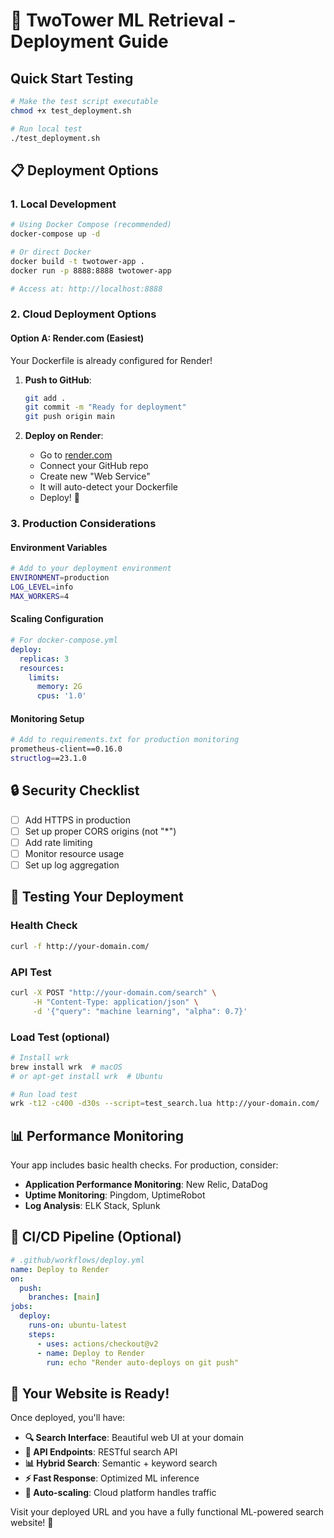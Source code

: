 # 🚀 TwoTower ML Retrieval - Deployment Guide

## Quick Start Testing

```bash
# Make the test script executable
chmod +x test_deployment.sh

# Run local test
./test_deployment.sh
```

## 📋 Deployment Options

### 1. **Local Development**
```bash
# Using Docker Compose (recommended)
docker-compose up -d

# Or direct Docker
docker build -t twotower-app .
docker run -p 8888:8888 twotower-app

# Access at: http://localhost:8888
```

### 2. **Cloud Deployment Options**

#### **Option A: Render.com (Easiest)**
Your Dockerfile is already configured for Render! 

1. **Push to GitHub**:
   ```bash
   git add .
   git commit -m "Ready for deployment"
   git push origin main
   ```

2. **Deploy on Render**:
   - Go to [render.com](https://render.com)
   - Connect your GitHub repo
   - Create new "Web Service"
   - It will auto-detect your Dockerfile
   - Deploy! 🚀

### 3. **Production Considerations**

#### **Environment Variables**
```bash
# Add to your deployment environment
ENVIRONMENT=production
LOG_LEVEL=info
MAX_WORKERS=4
```

#### **Scaling Configuration**
```yaml
# For docker-compose.yml
deploy:
  replicas: 3
  resources:
    limits:
      memory: 2G
      cpus: '1.0'
```

#### **Monitoring Setup**
```bash
# Add to requirements.txt for production monitoring
prometheus-client==0.16.0
structlog==23.1.0
```

## 🔒 Security Checklist

- [ ] Add HTTPS in production
- [ ] Set up proper CORS origins (not "*")
- [ ] Add rate limiting
- [ ] Monitor resource usage
- [ ] Set up log aggregation

## 🎯 Testing Your Deployment

### Health Check
```bash
curl -f http://your-domain.com/
```

### API Test
```bash
curl -X POST "http://your-domain.com/search" \
     -H "Content-Type: application/json" \
     -d '{"query": "machine learning", "alpha": 0.7}'
```

### Load Test (optional)
```bash
# Install wrk
brew install wrk  # macOS
# or apt-get install wrk  # Ubuntu

# Run load test
wrk -t12 -c400 -d30s --script=test_search.lua http://your-domain.com/
```

## 📊 Performance Monitoring

Your app includes basic health checks. For production, consider:
- **Application Performance Monitoring**: New Relic, DataDog
- **Uptime Monitoring**: Pingdom, UptimeRobot
- **Log Analysis**: ELK Stack, Splunk

## 🔄 CI/CD Pipeline (Optional)

```yaml
# .github/workflows/deploy.yml
name: Deploy to Render
on:
  push:
    branches: [main]
jobs:
  deploy:
    runs-on: ubuntu-latest
    steps:
      - uses: actions/checkout@v2
      - name: Deploy to Render
        run: echo "Render auto-deploys on git push"
```

## 🎉 Your Website is Ready!

Once deployed, you'll have:
- **🔍 Search Interface**: Beautiful web UI at your domain
- **🔌 API Endpoints**: RESTful search API
- **📊 Hybrid Search**: Semantic + keyword search
- **⚡ Fast Response**: Optimized ML inference
- **🔄 Auto-scaling**: Cloud platform handles traffic

Visit your deployed URL and you have a fully functional ML-powered search website! 🚀 